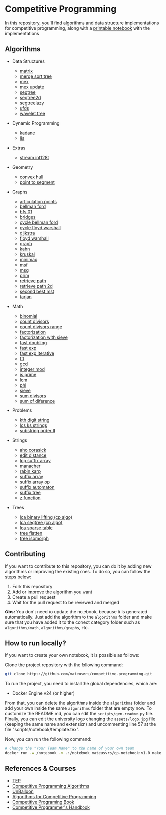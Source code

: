 # Competitive Programming

In this repository, you'll find algorithms and data structure implementations for competitive programming, along with a [printable notebook](./notebook.pdf) with the implementations

## Algorithms

- Data Structures
  - [matrix](/algorithms/data-structures/matrix.cpp)
  - [merge sort tree](/algorithms/data-structures/merge-sort-tree.cpp)
  - [mex](/algorithms/data-structures/mex.cpp)
  - [mex update](/algorithms/data-structures/mex-update.cpp)
  - [segtree](/algorithms/data-structures/segtree.cpp)
  - [segtree2d](/algorithms/data-structures/segtree2d.cpp)
  - [segtreelazy](/algorithms/data-structures/segtreelazy.cpp)
  - [ufds](/algorithms/data-structures/ufds.cpp)
  - [wavelet tree](/algorithms/data-structures/wavelet-tree.cpp)

- Dynamic Programming
  - [kadane](/algorithms/dynamic-programming/kadane.cpp)
  - [lis](/algorithms/dynamic-programming/lis.cpp)

- Extras
  - [stream int128t](/algorithms/extras/stream-int128t.cpp)

- Geometry
  - [convex hull](/algorithms/geometry/convex-hull.cpp)
  - [point to segment](/algorithms/geometry/point-to-segment.cpp)

- Graphs
  - [articulation points](/algorithms/graphs/articulation-points.cpp)
  - [bellman ford](/algorithms/graphs/bellman-ford.cpp)
  - [bfs 01](/algorithms/graphs/bfs-01.cpp)
  - [bridges](/algorithms/graphs/bridges.cpp)
  - [cycle bellman ford](/algorithms/graphs/cycle-bellman-ford.cpp)
  - [cycle floyd warshall](/algorithms/graphs/cycle-floyd-warshall.cpp)
  - [dijkstra](/algorithms/graphs/dijkstra.cpp)
  - [floyd warshall](/algorithms/graphs/floyd-warshall.cpp)
  - [graph](/algorithms/graphs/graph.cpp)
  - [kahn](/algorithms/graphs/kahn.cpp)
  - [kruskal](/algorithms/graphs/kruskal.cpp)
  - [minimax](/algorithms/graphs/minimax.cpp)
  - [msf](/algorithms/graphs/msf.cpp)
  - [msg](/algorithms/graphs/msg.cpp)
  - [prim](/algorithms/graphs/prim.cpp)
  - [retrieve path](/algorithms/graphs/retrieve-path.cpp)
  - [retrieve path 2d](/algorithms/graphs/retrieve-path-2d.cpp)
  - [second best mst](/algorithms/graphs/second-best-mst.cpp)
  - [tarjan](/algorithms/graphs/tarjan.cpp)

- Math
  - [binomial](/algorithms/math/binomial.cpp)
  - [count divisors](/algorithms/math/count-divisors.cpp)
  - [count divisors range](/algorithms/math/count-divisors-range.cpp)
  - [factorization](/algorithms/math/factorization.cpp)
  - [factorization with sieve](/algorithms/math/factorization-with-sieve.cpp)
  - [fast doubling](/algorithms/math/fast-doubling.cpp)
  - [fast exp](/algorithms/math/fast-exp.cpp)
  - [fast exp iterative](/algorithms/math/fast-exp-iterative.cpp)
  - [fft](/algorithms/math/fft.cpp)
  - [gcd](/algorithms/math/gcd.cpp)
  - [integer mod](/algorithms/math/integer-mod.cpp)
  - [is prime](/algorithms/math/is-prime.cpp)
  - [lcm](/algorithms/math/lcm.cpp)
  - [phi](/algorithms/math/phi.cpp)
  - [sieve](/algorithms/math/sieve.cpp)
  - [sum divisors](/algorithms/math/sum-divisors.cpp)
  - [sum of diference](/algorithms/math/sum-of-diference.cpp)

- Problems
  - [kth digit string](/algorithms/problems/kth-digit-string.cpp)
  - [lcs ks strings](/algorithms/problems/lcs-ks-strings.cpp)
  - [substring order II](/algorithms/problems/substring-order-II.cpp)

- Strings
  - [aho corasick](/algorithms/strings/aho-corasick.cpp)
  - [edit distance](/algorithms/strings/edit-distance.cpp)
  - [lcp suffix array](/algorithms/strings/lcp-suffix-array.cpp)
  - [manacher](/algorithms/strings/manacher.cpp)
  - [rabin karp](/algorithms/strings/rabin-karp.cpp)
  - [suffix array](/algorithms/strings/suffix-array.cpp)
  - [suffix array op](/algorithms/strings/suffix-array-op.cpp)
  - [suffix automaton](/algorithms/strings/suffix-automaton.cpp)
  - [suffix tree](/algorithms/strings/suffix-tree.cpp)
  - [z function](/algorithms/strings/z-function.cpp)

- Trees
  - [lca binary lifting (cp algo)](/algorithms/trees/lca-binary-lifting-(cp-algo).cpp)
  - [lca segtree (cp algo)](/algorithms/trees/lca-segtree-(cp-algo).cpp)
  - [lca sparse table](/algorithms/trees/lca-sparse-table.cpp)
  - [tree flatten](/algorithms/trees/tree-flatten.cpp)
  - [tree isomorph](/algorithms/trees/tree_isomorph.cpp)

## Contributing

If you want to contribute to this repository, you can do it by adding new algorithms or improving the existing ones. To do so, you can follow the steps below:

1. Fork this repository
2. Add or improve the algorithm you want
3. Create a pull request
4. Wait for the pull request to be reviewed and merged

**Obs:** You don't need to update the notebook, because it is generated automatically. Just add the algorithm to the `algorithms` folder and make sure that you have added it to the correct category folder such as `algorithms/math`, `algorithms/graphs`, etc.

## How to run locally?

If you want to create your own notebook, it is possible as follows:

Clone the project repository with the following command:

```bash
git clone https://github.com/mateusvrs/competitive-programming.git
```

To run the project, you need to install the global dependencies, which are:

- Docker Engine v24 (or higher)

From that, you can delete the algorithms inside the `algorithms` folder and add your own inside the same `algorithms` folder that are empty now. To customize the README.md, you can edit the `scripts/gen-readme.py` file. Finally, you can edit the university logo changing the `assets/logo.jpg` file (keeping the same name and extension) and uncommenting line 57 at the file "scripts/notebook/template.tex".

Now, you can run the following command:

```bash
# Change the "Your Team Name" to the name of your own team
docker run -w /notebook -v .:/notebook mateusvrs/cp-notebook:v1.0 make team_name="Your Team Name"      
```

## References & Courses

- [TEP](https://github.com/edsomjr/TEP)
- [Competitive Programming Algorithms](https://github.com/iagorrr/Competitive-Programming-Algorithms)
- [UnBalloon](https://github.com/UnBalloon/programacao-competitiva)
- [Algorithms for Competitive Programming](https://cp-algorithms.com/)
- [Competitive Programing Book](https://cpbook.net/details?cp=4)
- [Competitive Programmer's Handbook](https://cses.fi/book/book.pdf)
